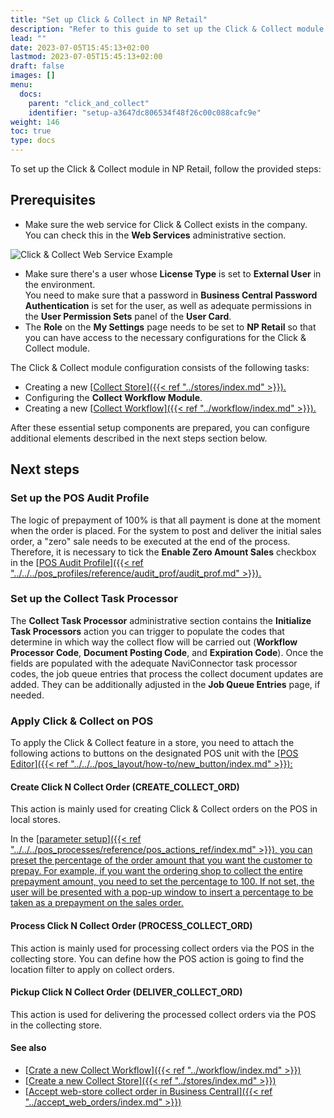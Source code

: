 ```yaml
---
title: "Set up Click & Collect in NP Retail"
description: "Refer to this guide to set up the Click & Collect module in NP Retail."
lead: ""
date: 2023-07-05T15:45:13+02:00
lastmod: 2023-07-05T15:45:13+02:00
draft: false
images: []
menu:
  docs:
    parent: "click_and_collect"
    identifier: "setup-a3647dc806534f48f26c00c088cafc9e"
weight: 146
toc: true
type: docs
---
```


To set up the Click & Collect module in NP Retail, follow the provided steps:

## Prerequisites

 - Make sure the web service for Click & Collect exists in the company. You can check this in the **Web Services** administrative section.       

![Click & Collect Web Service Example](collect_store_webservice.png "Click & Collect WS")

 - Make sure there's a user whose **License Type** is set to **External User** in the environment.      
   You need to make sure that a password in **Business Central Password Authentication** is set for the user, as well as adequate permissions in the **User Permission Sets** panel of the **User Card**. 
 - The **Role** on the **My Settings** page needs to be set to **NP Retail** so that you can have access to the necessary configurations for the Click & Collect module.

The Click & Collect module configuration consists of the following tasks:

- Creating a new [<ins>Collect Store<ins>]({{< ref "../stores/index.md" >}}).
- Configuring the **Collect Workflow Module**.
- Creating a new [<ins>Collect Workflow<ins>]({{< ref "../workflow/index.md" >}}).

After these essential setup components are prepared, you can configure additional elements described in the next steps section below.

## Next steps

### Set up the POS Audit Profile

The logic of prepayment of 100% is that all payment is done at the moment when the order is placed. For the system to post and deliver the initial sales order, a "zero" sale needs to be executed at the end of the process. Therefore, it is necessary to tick the **Enable Zero Amount Sales** checkbox in the [<ins>POS Audit Profile<ins>]({{< ref "../../../pos_profiles/reference/audit_prof/audit_prof.md" >}}).

### Set up the Collect Task Processor

The **Collect Task Processor** administrative section contains the **Initialize Task Processors** action you can trigger to populate the codes that determine in which way the collect flow will be carried out (**Workflow Processor Code**, **Document Posting Code**, and **Expiration Code**). Once the fields are populated with the adequate NaviConnector task processor codes, the job queue entries that process the collect document updates are added. They can be additionally adjusted in the **Job Queue Entries** page, if needed.

### Apply Click & Collect on POS

To apply the Click & Collect feature in a store, you need to attach the following actions to buttons on the designated POS unit with the [<ins>POS Editor<ins>]({{< ref "../../../pos_layout/how-to/new_button/index.md" >}}):

   #### Create Click N Collect Order (CREATE_COLLECT_ORD)

   This action is mainly used for creating Click & Collect orders on the POS in local stores. 

   In the [<ins>parameter setup<ins>]({{< ref "../../../pos_processes/reference/pos_actions_ref/index.md" >}}), you can preset the percentage of the order amount that you want the customer to prepay. For example, if you want the ordering shop to collect the entire prepayment amount, you need to set the percentage to 100. If not set, the user will be presented with a pop-up window to insert a percentage to be taken as a prepayment on the sales order. 

   #### Process Click N Collect Order (PROCESS_COLLECT_ORD)

   This action is mainly used for processing collect orders via the POS in the collecting store. You can define how the POS action is going to find the location filter to apply on collect orders. 

   #### Pickup Click N Collect Order (DELIVER_COLLECT_ORD)

   This action is used for delivering the processed collect orders via the POS in the collecting store. 

#### See also

- [<ins>Crate a new Collect Workflow<ins>]({{< ref "../workflow/index.md" >}})
- [<ins>Create a new Collect Store<ins>]({{< ref "../stores/index.md" >}})
- [<ins>Accept web-store collect order in Business Central<ins>]({{< ref "../accept_web_orders/index.md" >}})